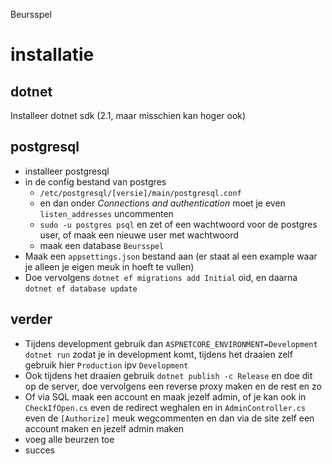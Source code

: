 Beursspel

# installatie
## dotnet
Installeer dotnet sdk (2.1, maar misschien kan hoger ook)

## postgresql
- installeer postgresql
- in de config bestand van postgres 
    - `/etc/postgresql/[versie]/main/postgresql.conf`
    - en dan onder *Connections and authentication* moet je even `listen_addresses` uncommenten
    - `sudo -u postgres psql` en zet of een wachtwoord voor de postgres user, of maak een nieuwe user met wachtwoord
    - maak een database `Beursspel`
- Maak een `appsettings.json` bestand aan (er staat al een example waar je alleen je eigen meuk in hoeft te vullen)
- Doe vervolgens `dotnet ef migrations add Initial` oid, en daarna `dotnet ef database update`


## verder
- Tijdens development gebruik dan `ASPNETCORE_ENVIRONMENT=Development dotnet run` zodat je in development komt, tijdens het draaien zelf gebruik hier `Production` ipv `Development`
- Ook tijdens het draaien gebruik `dotnet publish -c Release` en doe dit op de server, doe vervolgens een reverse proxy maken en de rest en zo
- Of via SQL maak een account en maak jezelf admin, of je kan ook in `CheckIfOpen.cs` even de redirect weghalen en in `AdminController.cs` even de `[Authorize]` meuk wegcommenten en dan via de site zelf een account maken en jezelf admin maken
- voeg alle beurzen toe
- succes
